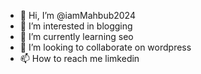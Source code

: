 - 👋 Hi, I’m @iamMahbub2024
- 👀 I’m interested in blogging
- 🌱 I’m currently learning  seo
- 💞️ I’m looking to collaborate on wordpress
- 📫 How to reach me limkedin

<!---
iamMahbub2024/iamMahbub2024 is a ✨ special ✨ repository because its `README.md` (this file) appears on your GitHub profile.
You can click the Preview link to take a look at your changes.
--->
